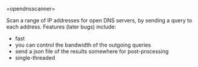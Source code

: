 =opendnsscanner=

Scan a range of IP addresses for open DNS servers, by sending a query to each address.  Features (later bugs) include:

* fast
* you can control the bandwidth of the outgoing queries
* send a json file of the results somewhere for post-processing
* single-threaded
